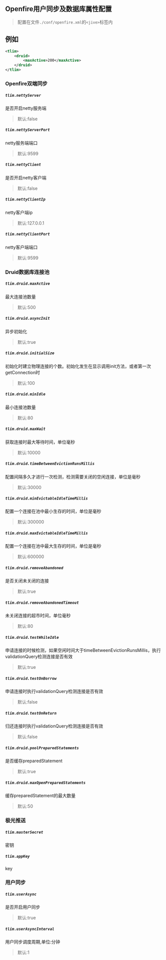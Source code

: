 ## Openfire用户同步及数据库属性配置

> 配置在文件`./conf/openfire.xml`的`<jive>`标签内

## 例如

```xml
<tlim>
    <druid>
        <maxActive>200</maxActive>
    </druid>
</tlim>
```

### Openfire双端同步

##### `tlim.nettyServer`
是否开启netty服务端
> 默认:false

##### `tlim.nettyServerPort`
netty服务端端口
> 默认:9599


##### `tlim.nettyClient`
是否开启netty客户端
> 默认:false

##### `tlim.nettyClientIp`
netty客户端ip
> 默认:127.0.0.1

##### `tlim.nettyClientPort`
netty客户端端口
> 默认:9599

### Druid数据库连接池

##### `tlim.druid.maxActive`
最大连接池数量
> 默认:500
##### `tlim.druid.asyncInit`
异步初始化
> 默认:true
    
##### `tlim.druid.initialSize` 
初始化时建立物理连接的个数。初始化发生在显示调用init方法，或者第一次getConnection时
> 默认:100

##### `tlim.druid.minIdle` 
最小连接池数量
> 默认:80

##### `tlim.druid.maxWait` 
获取连接时最大等待时间，单位毫秒
> 默认:10000

##### `tlim.druid.timeBetweenEvictionRunsMillis` 
配置间隔多久才进行一次检测，检测需要关闭的空闲连接，单位是毫秒
> 默认:30000

##### `tlim.druid.minEvictableIdleTimeMillis` 
配置一个连接在池中最小生存的时间，单位是毫秒
> 默认:300000

##### `tlim.druid.maxEvictableIdleTimeMillis` 
配置一个连接在池中最大生存的时间，单位是毫秒
> 默认:600000

##### `tlim.druid.removeAbandoned` 
是否关闭未关闭的连接
> 默认:true

##### `tlim.druid.removeAbandonedTimeout` 
未关闭连接的超市时间，单位毫秒
> 默认:80

##### `tlim.druid.testWhileIdle` 
申请连接的时候检测，如果空闲时间大于timeBetweenEvictionRunsMillis，执行validationQuery检测连接是否有效
> 默认:true

##### `tlim.druid.testOnBorrow` 
申请连接时执行validationQuery检测连接是否有效
> 默认:false

##### `tlim.druid.testOnReturn` 
归还连接时执行validationQuery检测连接是否有效
> 默认:false

##### `tlim.druid.poolPreparedStatements` 
是否缓存preparedStatement
> 默认:true
##### `tlim.druid.maxOpenPreparedStatements` 
缓存preparedStatement的最大数量
> 默认:50



### 极光推送

##### `tlim.masterSecret`
密钥

##### `tlim.appKey`
key


### 用户同步

##### `tlim.userAsync`
是否开启用户同步
> 默认:true

##### `tlim.userAsyncInterval`
用户同步调度周期,单位:分钟
> 默认:1

